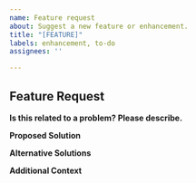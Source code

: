 ```yaml
---
name: Feature request
about: Suggest a new feature or enhancement.
title: "[FEATURE]"
labels: enhancement, to-do
assignees: ''

---
```


## Feature Request

**Is this related to a problem? Please describe.**
<!-- Briefly describe the problem this feature aims to solve. -->

**Proposed Solution**
<!-- Describe the feature or enhancement you would like to see. -->

**Alternative Solutions**
<!-- List any alternative solutions you considered. -->

**Additional Context**
<!-- Any additional information or context related to the feature request. -->
